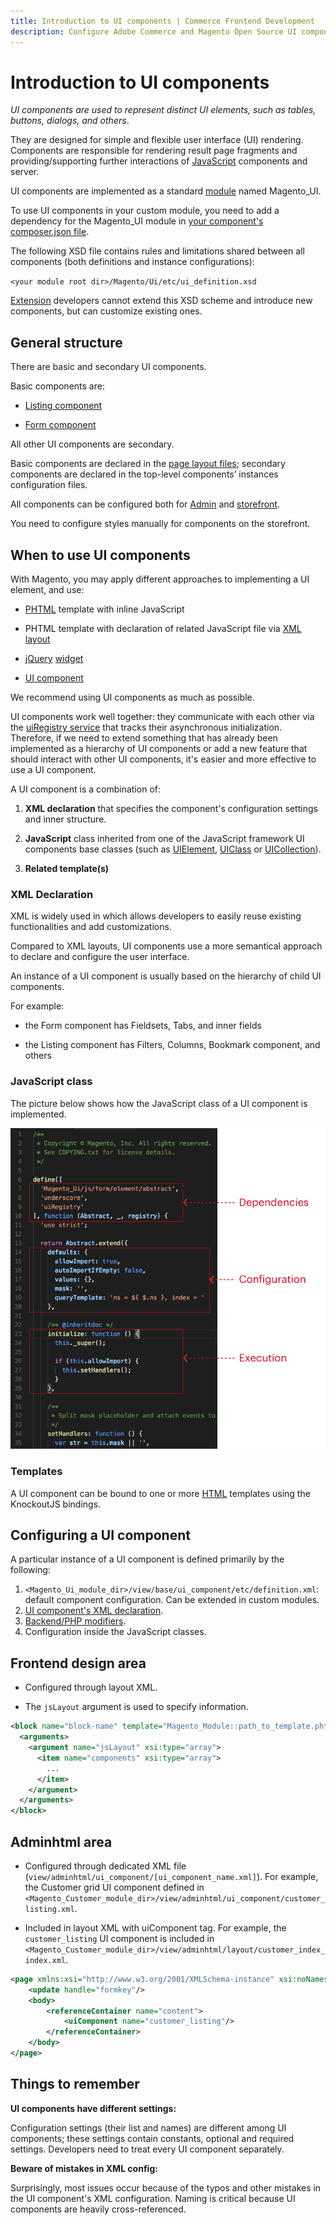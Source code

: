 ```yaml
---
title: Introduction to UI components | Commerce Frontend Development
description: Configure Adobe Commerce and Magento Open Source UI components and integrate them with other components.
---
```


# Introduction to UI components

*UI components are used to represent distinct UI elements, such as tables, buttons, dialogs, and others*.

They are designed for simple and flexible user interface (UI) rendering. Components are responsible for rendering result page fragments and providing/supporting further interactions of [JavaScript](https://glossary.magento.com/javascript) components and server.

UI components are implemented as a standard [module](https://glossary.magento.com/module) named Magento_UI.

To use UI components in your custom module, you need to add a dependency for the Magento_UI module in [your component's composer.json file](https://developer.adobe.com/commerce/php/development/build/composer-integration/).

The following XSD file contains rules and limitations shared between all components (both definitions and instance configurations):

`<your module root dir>/Magento/Ui/etc/ui_definition.xsd`

[Extension](https://glossary.magento.com/extension) developers cannot extend this XSD scheme and introduce new components, but can customize existing ones.

## General structure

There are basic and secondary UI components.

Basic components are:

*  [Listing component](components/listing-grid.md)

*  [Form component](components/form.md)

All other UI components are secondary.

Basic components are declared in the [page layout files](../guide/layouts/types.md#page-layout); secondary components are declared in the top-level components’ instances configuration files.

All components can be configured both for [Admin](https://glossary.magento.com/admin) and [storefront](https://glossary.magento.com/storefront).

<InlineAlert variant="info" slots="text" />

You need to configure styles manually for components on the storefront.

## When to use UI components

With Magento, you may apply different approaches to implementing a UI element, and use:

*  [PHTML](https://glossary.magento.com/phtml) template with inline JavaScript

*  PHTML template with declaration of related JavaScript file via [XML](https://glossary.magento.com/xml) [layout](https://glossary.magento.com/layout)

*  [jQuery](https://glossary.magento.com/jquery) [widget](https://glossary.magento.com/widget)

*  [UI component](https://glossary.magento.com/ui-component)

We recommend using UI components as much as possible.

UI components work well together: they communicate with each other via the [uiRegistry service](concepts/registry.md#javascript-debugging) that tracks their asynchronous initialization. Therefore, if we need to extend something that has already been implemented as a hierarchy of UI components or add a new feature that should interact with other UI components, it's easier and more effective to use a UI component.

A UI component is a combination of:

1. **XML declaration** that specifies the component's configuration settings and inner structure.

1. **JavaScript** class inherited from one of the JavaScript framework UI components base classes (such as [UIElement](concepts/element.md), [UIClass](concepts/class.md) or [UICollection](concepts/collection.md)).

1. **Related template(s)**

### XML Declaration

XML is widely used in which allows developers to easily reuse existing functionalities and add customizations.

Compared to XML layouts, UI components use a more semantical approach to declare and configure the user interface.

An instance of a UI component is usually based on the hierarchy of child UI components.

For example:

*  the Form component has Fieldsets, Tabs, and inner fields

*  the Listing component has Filters, Columns, Bookmark component, and others

### JavaScript class

The picture below shows how the JavaScript class of a UI component is implemented.

![JavaScript class implementation of a UI component](../_images/ui-components/ui_comp_js_class.png)

### Templates

A UI component can be bound to one or more [HTML](https://glossary.magento.com/html) templates using the KnockoutJS bindings.

## Configuring a UI component

A particular instance of a UI component is defined primarily by the following:

1. `<Magento_Ui_module_dir>/view/base/ui_component/etc/definition.xml`: default component configuration. Can be extended in custom modules.
1. [UI component's XML declaration](concepts/xml-declaration.md).
1. [Backend/PHP modifiers](concepts/modifier.md).
1. Configuration inside the JavaScript classes.

## Frontend design area

*  Configured through layout XML.

*  The `jsLayout` argument is used to specify information.

```xml
<block name="block-name" template="Magento_Module::path_to_template.phtml">
  <arguments>
    <argument name="jsLayout" xsi:type="array">
      <item name="components" xsi:type="array">
        ...
      </item>
    </argument>
  </arguments>
</block>
```

## Adminhtml area

*  Configured through dedicated XML file (`view/adminhtml/ui_component/[ui_component_name.xml]`). For example, the Customer grid UI component defined in `<Magento_Customer_module_dir>/view/adminhtml/ui_component/customer_listing.xml`.

*  Included in layout XML with uiComponent tag. For example, the `customer_listing` UI component is included in `<Magento_Customer_module_dir>/view/adminhtml/layout/customer_index_index.xml`.

  ```xml
  <page xmlns:xsi="http://www.w3.org/2001/XMLSchema-instance" xsi:noNamespaceSchemaLocation="urn:magento:framework:View/Layout/etc/page_configuration.xsd">
      <update handle="formkey"/>
      <body>
          <referenceContainer name="content">
              <uiComponent name="customer_listing"/>
          </referenceContainer>
      </body>
  </page>
  ```

## Things to remember

**UI components have different settings:**

Configuration settings (their list and names) are different among UI components; these settings contain constants, optional and required settings. Developers need to treat every UI component separately.

**Beware of mistakes in XML config:**

Surprisingly, most issues occur because of the typos and other mistakes in the UI component's XML configuration. Naming is critical because UI components are heavily cross-referenced.
